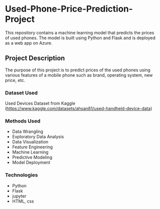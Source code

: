 # Used-Phone-Price-Prediction-Project

This repository contains a machine learning model that predicts the prices of used phones. The model is built using Python and Flask and is deployed as a web app on Azure.

## Project Description
The purpose of this project is to predict prices of the used phones using various features of a mobile phone such as brand, operating system, new price, etc.

### Dataset Used
Used Devices Dataset from Kaggle (https://www.kaggle.com/datasets/ahsan81/used-handheld-device-data)

### Methods Used
* Data Wrangling
* Exploratory Data Analysis
* Data Visualization
* Feature Engineering
* Machine Learning
* Predictive Modeling
* Model Deployment

### Technologies
* Python
* Flask
* jupyter
* HTML, css
